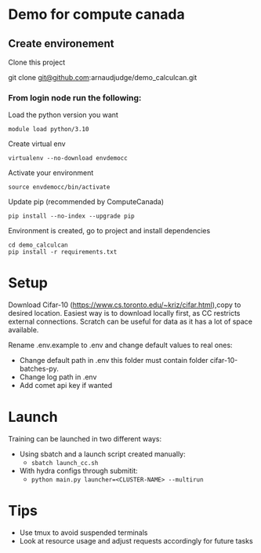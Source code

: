 # Demo for compute canada

## Create environement

Clone this project

git clone git@github.com:arnaudjudge/demo_calculcan.git

### From login node run the following:

Load the python version you want

```module load python/3.10```

Create virtual env

```virtualenv --no-download envdemocc```

Activate your environment

```source envdemocc/bin/activate```

Update pip (recommended by ComputeCanada)

```pip install --no-index --upgrade pip```

Environment is created, go to project and install dependencies

```
cd demo_calculcan
pip install -r requirements.txt
```

# Setup

Download Cifar-10 (https://www.cs.toronto.edu/~kriz/cifar.html),copy to desired location. 
Easiest way is to download locally first, as CC restricts external connections. 
Scratch can be useful for data as it has a lot of space available.

Rename .env.example to .env and change default values to real ones:
- Change default path in .env this folder must contain folder cifar-10-batches-py.
- Change log path in .env
- Add comet api key if wanted

# Launch

Training can be launched in two different ways:

- Using sbatch and a launch script created manually:
  - ``` sbatch launch_cc.sh ```
- With hydra configs through submitit:
  - ```python main.py launcher=<CLUSTER-NAME> --multirun```

# Tips

- Use tmux to avoid suspended terminals
- Look at resource usage and adjust requests accordingly for future tasks





